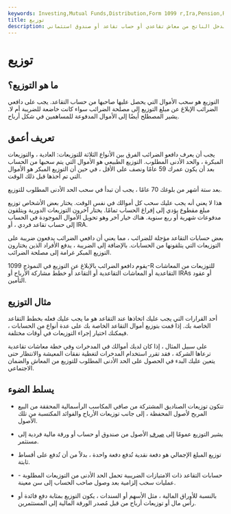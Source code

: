 ```yaml
---
keywords: Investing,Mutual Funds,Distribution,Form 1099 r,Ira,Pension,Required Minimum Distribution,Retirement,Social Security
title: توزيع
description: التوزيعات عبارة عن مدفوعات مستمدة من حساب معين ، مثل الدخل الناتج من معاش تقاعدي أو حساب تقاعد أو صندوق استئماني.
---
```


# توزيع
## ما هو التوزيع؟

التوزيع هو سحب الأموال التي يحصل عليها صاحبها من حساب التقاعد. يجب على دافعي الضرائب الإبلاغ عن مبلغ التوزيع إلى مصلحة الضرائب سواء كانت خاضعة للضريبة أم لا. يشير المصطلح أيضًا إلى الأموال المدفوعة للمساهمين في شكل أرباح.

## تعريف أعمق

يجب أن يعرف دافعو الضرائب الفرق بين الأنواع الثلاثة للتوزيعات: العادية ، والتوزيعات المبكرة ، والحد الأدنى المطلوب. التوزيع الطبيعي هو الأموال التي يتم سحبها من الحساب بعد أن يكون عمرك 59 عامًا ونصف على الأقل ، في حين أن التوزيع المبكر هو الأموال التي تم أخذها قبل ذلك الوقت.

بعد ستة أشهر من بلوغك 70 عامًا ، يجب أن تبدأ في سحب الحد الأدنى المطلوب للتوزيع.

هذا لا يعني أنه يجب عليك سحب كل أموالك في نفس الوقت. يختار بعض الأشخاص توزيع مبلغ مقطوع يؤدي إلى إفراغ الحساب تمامًا. يختار آخرون التوزيعات الدورية ويتلقون مدفوعات شهرية أو ربع سنوية. هناك خيار آخر وهو تحويل الأموال الموجودة في الحساب إلى حساب تقاعد فردي ، أو IRA.

بعض حسابات التقاعد مؤجلة للضرائب ، مما يعني أن دافعي الضرائب يدفعون ضريبة على التوزيعات التي يتلقونها من الحسابات. بالإضافة إلى الضريبة ، يدفع الأفراد الذين يختارون التوزيع المبكر غرامة إلى مصلحة الضرائب.

يقوم دافعو الضرائب بالإبلاغ عن التوزيع في النموذج 1099-R للتوزيعات من المعاشات التقاعدية أو المعاشات التقاعدية أو التقاعد أو خطط مشاركة الأرباح أو IRAs أو عقود التأمين.

## مثال التوزيع

أحد القرارات التي يجب عليك اتخاذها عند التقاعد هو ما يجب عليك فعله بخطط التقاعد الخاصة بك. إذا قمت بتوزيع أموال التقاعد الخاصة بك على عدة أنواع من الحسابات ، فيمكنك اختيار إجراء التوزيعات في أوقات مختلفة.

على سبيل المثال ، إذا كان لديك أموالك في المدخرات وفي خطة معاشات تقاعدية ترعاها الشركة ، فقد تقرر استخدام المدخرات لتغطية نفقات المعيشة والانتظار حتى يتعين عليك البدء في الحصول على الحد الأدنى المطلوب للتوزيع من المعاش والضمان الاجتماعي.

## يسلط الضوء

- تتكون توزيعات الصناديق المشتركة من صافي المكاسب الرأسمالية المحققة من البيع المربح لأصول المحفظة ، إلى جانب توزيعات الأرباح والفوائد المكتسبة من تلك الأصول.

- يشير التوزيع عمومًا إلى [صرف](/disbursement) الأصول من صندوق أو حساب أو ورقة مالية فردية إلى مستثمر.

- توزيع المبلغ الإجمالي هو دفعة نقدية تُدفع دفعة واحدة ، بدلاً من أن تُدفع على أقساط ثابتة.

- حسابات التقاعد ذات الامتيازات الضريبية تحمل الحد الأدنى من التوزيعات المطلوبة - عمليات سحب إلزامية بعد وصول صاحب الحساب إلى سن معينة.

- بالنسبة للأوراق المالية ، مثل الأسهم أو السندات ، يكون التوزيع بمثابة دفع فائدة أو رأس مال أو توزيعات أرباح من قبل مُصدر الورقة المالية إلى المستثمرين.

